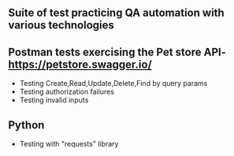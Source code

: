 ## Suite of test practicing QA automation with various technologies

## Postman tests exercising the Pet store API- https://petstore.swagger.io/

- Testing Create,Read,Update,Delete,Find by query params
- Testing authorization failures
- Testing invalid inputs

## Python

- Testing with "requests" library
